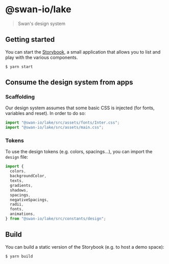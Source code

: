 # @swan-io/lake

> Swan's design system

## Getting started

You can start the [Storybook](https://storybook.js.org), a small application that allows you to list and play with the various components.

```console
$ yarn start
```

## Consume the design system from apps

### Scaffolding

Our design system assumes that some basic CSS is injected (for fonts, variables and reset). In order to do so:

```typescript
import "@swan-io/lake/src/assets/fonts/Inter.css";
import "@swan-io/lake/src/assets/main.css";
```

### Tokens

To use the design tokens (e.g. colors, spacings…), you can import the `design` file:

```typescript
import {
  colors,
  backgroundColor,
  texts,
  gradients,
  shadows,
  spacings,
  negativeSpacings,
  radii,
  fonts,
  animations,
} from "@swan-io/lake/src/constants/design";
```

## Build

You can build a static version of the Storybook (e.g. to host a demo space):

```console
$ yarn build
```
